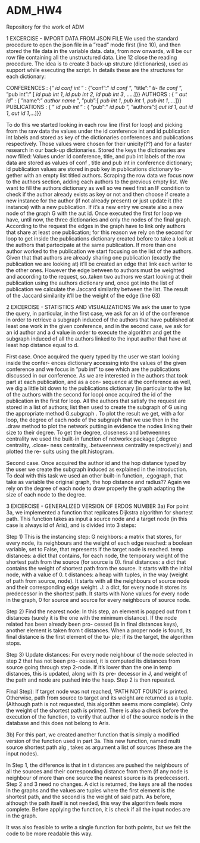 # ADM_HW4
Repository for the work of ADM

1 EXCERCISE - IMPORT DATA FROM JSON FILE
We used the standard procedure to open the json file in a ”read” mode first (line 10), and then stored the file data in the variable data. data, from now onwards, will be our row file containing all the unstructured data. Line 12 close the reading procedure.
The idea is to create 3 back-up struture (dictionaries), used as support while esecuting the script. In details these are the structures for each dictionary:

CONFERENCES : {” *id conf int* ” : {”conf”:” *id conf* ”, ”title”:” *ti- tle conf* ”, ”pub int”:” [ *id pub int 1*, *id pub int 2*, *id pub int 3*, .....]}}
AUTHORS : { ” *aut id*” : { ”name”:” *author name* ”, ”pub”:[ *pub int 1*, *pub int 1*, *pub int 1*,....]}}
PUBLICATIONS : { ” *id pub int* ” : { ”pub”:” *id pub* ”, ”authors”:[ *aut id 1*, *aut id 1*, *aut id 1*,...]}}

To do this we started looking in each row line (first for loop) and picking from the raw data the values under the id conference int and id publication int labels and stored as key of the dictionaries conferences and publications respectively. Those values were chosen for their unicity(??) and for a faster research in our back-up dictionaries. Stored the keys the dictionaries are now filled: Values under id conference, title, and pub int labels of the row data are stored as values of conf , title and pub int in conference dictionary; id publication values are stored in pub key in publications dictionary to- gether with an empty list titled authors.
Scraping the row data we focus now to the authors section, adding each authors to the previous empty list. We want to fill the authors dictionary as well so we need first an IF condition to check if the author already exists as key or not and then choose if create a new instance for the author (if not already present) or just update it (the instance) with a new publication. If it’s a new entry we create also a new node of the graph G with the aut id.
Once executed the first for loop we have, until now, the three dictionaries and only the nodes of the final graph. According to the request the edges in the graph have to link only authors that share at least one publication; for this reason we rely on the second for loop to get inside the publications dictionary created before to take a look at the authors that partecipate at the same publication.
If more than one author worked to the publication we start focusing on the list of the authors. Given that that authors are already sharing one publication (exactly the publication we are looking at) it’ll be created an edge that link each writer to the other ones. However the edge between to authors must be weighted and according to the request, so..taken two authors we start looking at their publication using the authors dictionary and, once got into the list of publication we calculate the Jaccard similarity between the list. The result of the Jaccard similarity it’ll be the weight of the edge (line 63)

2 EXCERCISE - STATISTICS AND VISUALIZATIONS
We ask the user to type the query, in particular, in the first case, we ask for an id of the conference in order to retrieve a subgraph induced of the authors that have published at least one work in the given conference, and in the second case, we ask for an id author and a d value in order to execute the algorithm and get the subgraph induced of all the authors linked to the input author that have at least hop distance equal to d.

First case.
Once acquired the query typed by the user we start looking inside the confer- ences dictionary accessing into the values of the given conference and we focus in ”pub int” to see which are the publications discussed in our conference. As we are interested in the authors that took part at each publication, and as a con- sequence at the conference as well, we dig a little bit down to the publications dictionary (in particular to the list of the authors with the second for loop) once acquired the id of the publication in the first for loop. All the authors that satisfy the request are stored in a list of authors; list then used to create the subgraph of G using the appropriate method G.subgraph . To plot the result we get, with a for loop, the degree of each node of the subgraph that we use then in the .draw method to plot the network putting in evidence the nodes linking their size to their degree. To get the degree, closeness and betweennes centrality we used the built-in function of networkx package (.degree centrality, .close- ness centrality, .betweenness centrality respectively) and plotted the re- sults using the plt.histogram.

Second case.
Once acquired the author id and the hop distance typed by the user we create the subgraph induced as explained in the introduction. To deal with this task we used an other built-in function, .egograph, that take as variable the original graph, the hop distance and radius?? Again we rely on the degree of each node to draw properly the graph adapting the size of each node to the degree.
      
3 EXCERCISE - GENERALIZED VERSION OF ERDOS NUMBER
3a)
For point 3a, we implemented a function that replicates Dijkstra algorithm for shortest path. This function takes as input a source node and a target node (in this case is always id of Aris), and is divided into 3 steps:

Step 1) This is the instancing step:
G neighbors: a matrix that stores, for every node, its neighbours and the weight of each edge reached: a boolean variable, set to False, that represents if the target node is reached.
temp distances: a dict that contains, for each node, the temporary weight of the shortest path from the source (for source is 0).
final distances: a dict that contains the weight of shortest path from the source. It starts with the initial node, with a value of 0.
t distances: a heap with tuples, in the way (weight of path from source, node). It starts with all the neighbours of source node and their corresponding edge weight.
J: a dict, for every node it stores its predecessor in the shortest path. It starts with None values for every node in the graph, 0 for source and source for every neighbours of source node.

Step 2) Find the nearest node:
In this step, an element is popped out from t distances (surely it is the one with the minimum distance). If the node related has been already been pro- cessed (is in final distances keys), another element is taken from t distances. When a proper node is found, its final distance is the first element of the tu- ple; if its the target, the algorithm stops.

Step 3) Update distances:
For every node neighbour of the node selected in step 2 that has not been pro- cessed, it is computed its distances from source going through step 2-node. If it’s lower than the one in temp distances, this is updated, along with its pre- decessor in J, and weight of the path and node are pushed into the heap.
Step 2 is then repeated.

Final Step):
If target node was not reached, ’PATH NOT FOUND’ is printed.
Otherwise, path from source to target and its weight are returned as a tuple. (Although path is not requested, this algorithm seems more complete).
Only the weight of the shortest path is printed.
There is also a check before the execution of the function, to verify that author id of the source node is in the database and this does not belong to Aris.
         
3b)
For this part, we created another function that is simply a modified version of the function used in part 3a. This new function, named multi source shortest path alg , takes as argument a list of sources (these are the input nodes).

In Step 1, the difference is that in t distances are pushed the neighbours of all the sources and their corresponding distance from them (if any node is neighbour of more than one source the nearest source is its predecessor).
Step 2 and 3 need no changes.
A dict is returned, the keys are all the nodes in the graphs and the values are tuples where the first element is the shortest path, and the second is the weight of said path. As before, although the path itself is not needed, this way the algorithm feels more complete.
Before applying the function, it is check if all the input nodes are in the graph.

It was also feasible to write a single function for both points, but we felt the code to be more readable this way.
